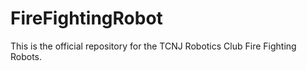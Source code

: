 # FireFightingRobot

This is the official repository for the TCNJ Robotics Club Fire Fighting Robots.
